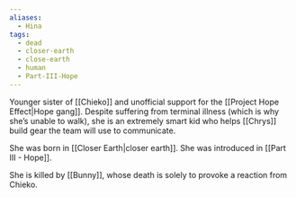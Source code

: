 ```yaml
---
aliases:
  - Hina
tags:
  - dead
  - closer-earth
  - close-earth
  - human
  - Part-III-Hope
---
```

Younger sister of [[Chieko]] and unofficial support for the [[Project Hope Effect|Hope gang]]. Despite suffering from terminal illness (which is why she’s unable to walk), she is an extremely smart kid who helps [[Chrys]] build gear the team will use to communicate. 

She was born in [[Closer Earth|closer earth]]. She was introduced in [[Part III - Hope]].

She is killed by [[Bunny]], whose death is solely to provoke a reaction from Chieko.